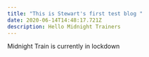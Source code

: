 ```yaml
---
title: "This is Stewart's first test blog "
date: 2020-06-14T14:48:17.721Z
description: Hello Midnight Trainers
---
```

Midnight Train is currently in lockdown